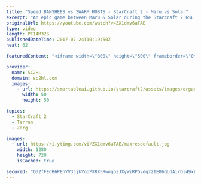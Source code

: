 ```yaml
---
title: "Speed BANSHEES vs SWARM HOSTS - StarCraft 2 - Maru vs Solar"
excerpt: "An epic game between Maru & Solar during the Starcraft 2 GSL Code S. Mech, speed banshees, swarm hosts, ravens & an epic conclusion.  ► http://bit.ly/SC2HLsubscribe - SUBSCRIBE to SC2HL!    Thank you for watching our videos! Subscribe for more StarCraft 2: Legacy of the void highlights. We also upload"
originalUrl: https://youtube.com/watch?v=ZX1dmv6aTAE
type: video
length: PT14M32S
publishedDateTime: 2017-07-24T10:19:50Z
heat: 62

featuredContent: "<iframe width=\"800\" height=\"500\" frameborder=\"0\" src=\"https://www.youtube.com/embed/ZX1dmv6aTAE\" allow=\"accelerometer; autoplay; encrypted-media; gyroscope; picture-in-picture\" allowfullscreen></iframe>"

provider:
  name: SC2HL
  domain: sc2hl.com
  images:
    - url: https://smartableai.github.io/starcraft2/assets/images/organizations/sc2hl.com-50x50.jpg
      width: 50
      height: 50

topics:
  - StarCraft 2
  - Terran
  - Zerg

images:
  - url: https://i.ytimg.com/vi/ZX1dmv6aTAE/maxresdefault.jpg
    width: 1280
    height: 720
    isCached: true

secured: "Q32fFEdB6PEnYV3JjkYooPXRX5RwngozJXyWiRPGvdq72IE06QUdAirOl49xklIRLdDb3sDfm7PJNVCrgCgrs3Q487oDaWcqzvYH1xsId9bMYSKiqA6bbloqs7xFCdQXRCWsPEZDktJCOIqw3VC757WfLAmJpNB60N6GVBKDUcSv0Bcf6buUVvUv5WU3YN29qc7B96gETTfdosgJ5uNI+zy6pQL+9bMN13dqeZHxoTxl/78qg6bByJeVT6L83lt9d4gHoc4h/lnUie5zQX5hp02zo7Rj6+X99QMTIRaTlweG/8cpcylaqeArQ2W9scZMfoFHWk8iMamdtjoVL/fBdp+dVx4zDT9fY8QPW6xlzgTAtH8hxLTT7aD1eXztRuwXfRoNK6F+tm1SAdGA8YpCes2FUjfE7xmi7ufs+BfjFSKJXIaw2cPXgL9oRt+TdhCU;q2WSVig5/Etmz+BxtoM5MQ=="
---
```


